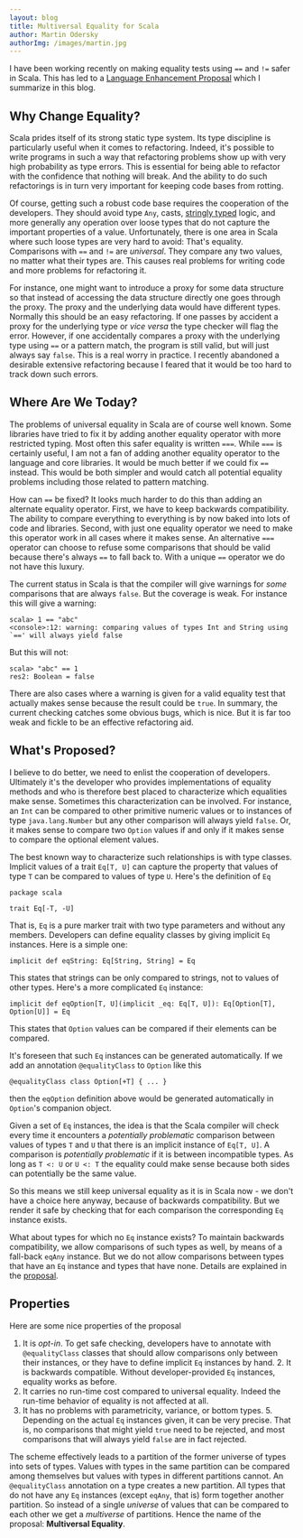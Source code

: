 ```yaml
---
layout: blog
title: Multiversal Equality for Scala
author: Martin Odersky
authorImg: /images/martin.jpg
---
```


I have been working recently on making equality tests using `==` and `!=` safer in Scala. This has led to a [Language Enhancement Proposal](https://github.com/lampepfl/dotty/issues/1247) which I summarize in this blog.

## Why Change Equality?

Scala prides itself of its strong static type system. Its type discipline is particularly useful when it comes to refactoring. Indeed, it's possible to write programs in such a way that refactoring problems show up with very high probability as type errors. This is essential for being able to refactor with the confidence that nothing will break. And the ability to do such refactorings is in turn very important for keeping code bases from rotting.

Of course, getting such a robust code base requires the cooperation of the developers. They should avoid type `Any`, casts, [stringly typed](http://c2.com/cgi/wiki?StringlyTyped) logic, and more generally any operation over loose types that do not capture the important properties of a value. Unfortunately, there is one area in Scala where such loose types are very hard to avoid: That's equality. Comparisons with `==` and `!=` are _universal_. They compare any two values, no matter what their types are. This causes real problems for writing code and more problems for refactoring it.

For instance, one might want to introduce a proxy for some data structure so that instead of accessing the data structure directly one goes through the proxy. The proxy and the underlying data would have different types. Normally this should be an easy refactoring. If one passes by accident a proxy for the underlying type or _vice versa_ the type checker will flag the error. However, if one accidentally compares a proxy with the underlying type using `==` or a pattern match, the program is still valid, but will just always say `false`.  This is a real worry in practice. I recently abandoned a desirable extensive refactoring because I feared that it would be too hard to track down such errors.

## Where Are We Today?

The problems of universal equality in Scala are of course well known. Some libraries have tried to fix it by adding another equality operator with more restricted typing. Most often this safer equality is written `===`. While `===` is certainly useful, I am not a fan of adding another equality operator to the language and core libraries. It would be much better if we could fix `==` instead. This would be both simpler and would catch all potential equality problems including those related to pattern matching.

How can `==` be fixed? It looks much harder to do this than adding an alternate equality operator. First, we have to keep backwards compatibility. The ability to compare everything to everything is by now baked into lots of code and libraries.  Second, with just one equality operator we need to make this operator work in all cases where it makes sense. An alternative `===` operator can choose to refuse some comparisons that should be valid because there's always `==` to fall back to. With a unique `==` operator we do not have this luxury.

The current status in Scala is that the compiler will give warnings for _some_ comparisons that are always `false`. But the coverage is weak. For instance this will give a warning:

```
scala> 1 == "abc"
<console>:12: warning: comparing values of types Int and String using `==' will always yield false
```

But this will not:

```
scala> "abc" == 1
res2: Boolean = false
```

There are also cases where a warning is given for a valid equality test that actually makes sense because the result could be `true`. In summary, the current checking catches some obvious bugs, which is nice. But it is far too weak and fickle to be an effective refactoring aid.


## What's Proposed?

I believe to do better, we need to enlist the cooperation of developers. Ultimately it's the developer who provides implementations of equality methods and who is therefore best placed to characterize which equalities make sense. Sometimes this characterization can be involved. For instance, an `Int` can be compared to other primitive numeric values or to instances of type `java.lang.Number` but any other comparison will always yield `false`. Or, it makes sense to compare two `Option` values if and only if it makes sense to compare the optional element values.

The best known way to characterize such relationships is with type classes. Implicit values of a trait `Eq[T, U]` can capture the property that values of type `T` can be compared to values of type `U`. Here's the definition of `Eq`

```
package scala

trait Eq[-T, -U]
```

That is, `Eq` is a pure marker trait with two type parameters and without any members.  Developers can define equality classes by giving implicit `Eq` instances. Here is a simple one:

```
implicit def eqString: Eq[String, String] = Eq
```

This states that strings can be only compared to strings, not to values of other types.  Here's a more complicated `Eq` instance:

```
implicit def eqOption[T, U](implicit _eq: Eq[T, U]): Eq[Option[T], Option[U]] = Eq
```

This states that `Option` values can be compared if their elements can be compared.

It's foreseen that such `Eq` instances can be generated automatically. If we add an annotation `@equalityClass` to `Option` like this

```
@equalityClass class Option[+T] { ... }
```

then the `eqOption` definition above would be generated automatically in `Option`'s companion object.

Given a set of `Eq` instances, the idea is that the Scala compiler will check every time it encounters a _potentially problematic_ comparison between values of types `T` and `U` that there is an implicit instance of `Eq[T, U]`. A comparison is _potentially problematic_ if it is between incompatible types. As long as `T <: U` or `U <: T` the equality could make sense because both sides can potentially be the same value.

So this means we still keep universal equality as it is in Scala now - we don't have a choice here anyway, because of backwards compatibility. But we render it safe by checking that for each comparison the corresponding `Eq` instance exists.

What about types for which no `Eq` instance exists? To maintain backwards compatibility, we allow comparisons of such types as well, by means of a fall-back `eqAny` instance. But we do not allow comparisons between types that have an `Eq` instance and types that have none.  Details are explained in the [proposal](https://github.com/lampepfl/dotty/issues/1247).

## Properties

Here are some nice properties of the proposal

1. It is _opt-in_. To get safe checking, developers have to annotate with `@equalityClass` classes that should allow comparisons only between their instances, or they have to define implicit `Eq` instances by hand.  2. It is backwards compatible. Without developer-provided `Eq` instances, equality works as before.
3. It carries no run-time cost compared to universal equality. Indeed the run-time behavior of equality is not affected at all.
4. It has no problems with parametricity, variance, or bottom types.  5. Depending on the actual `Eq` instances given, it can be very precise. That is, no comparisons that might yield `true` need to be rejected, and most comparisons that will always yield `false` are in fact rejected.

The scheme effectively leads to a partition of the former universe of types into sets of types. Values with types in the same partition can be compared among themselves but values with types in different partitions cannot.  An `@equalityClass` annotation on a type creates a new partition. All types that do not have any `Eq` instances (except `eqAny`, that is) form together another partition.  So instead of a single _universe_ of values that can be compared to each other we get a _multiverse_ of partitions. Hence the name of the proposal: **Multiversal Equality**.
